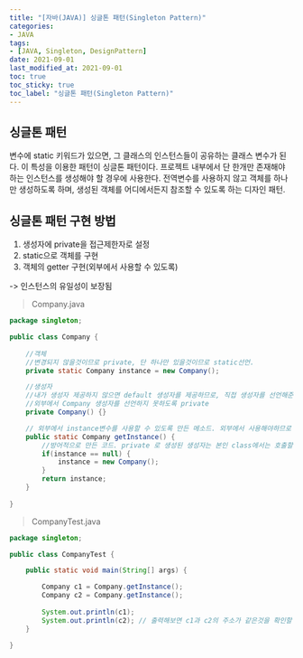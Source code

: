 ```yaml
---
title: "[자바(JAVA)] 싱글톤 패턴(Singleton Pattern)"
categories:
- JAVA
tags: 
- [JAVA, Singleton, DesignPattern]
date: 2021-09-01
last_modified_at: 2021-09-01
toc: true
toc_sticky: true
toc_label: "싱글톤 패턴(Singleton Pattern)"
---
```


## 싱글톤 패턴

변수에 static 키워드가 있으면, 그 클래스의 인스턴스들이 공유하는 클래스 변수가 된다.
이 특성을 이용한 패턴이 싱글톤 패턴이다.
프로젝트 내부에서 단 한개만 존재해야 하는 인스턴스를 생성해야 할 경우에 사용한다.
전역변수를 사용하지 않고 객체를 하나만 생성하도록 하며, 생성된 객체를 어디에서든지 참조할 수 있도록 하는 디자인 패턴.

## 싱글톤 패턴 구현 방법

1. 생성자에 private을 접근제한자로 설정
2. static으로 객체를 구현
3. 객체의 getter 구현(외부에서 사용할 수 있도록)

-> 인스턴스의 유일성이 보장됨

>Company.java

```java
package singleton;

public class Company {
	
	//객체
	//변경되지 않을것이므로 private, 단 하나만 있을것이므로 static선언.
	private static Company instance = new Company();

	//생성자
	//내가 생성자 제공하지 않으면 default 생성자를 제공하므로, 직접 생성자를 선언해준다.
	//외부에서 Company 생성자를 선언하지 못하도록 private
	private Company() {} 

	// 외부에서 instance변수를 사용할 수 있도록 만든 메소드. 외부에서 사용해야하므로 public, return타입은 Company. 객체를 생성하지 않고 이 메서드를 불러올 수 있도록 static을 선언해준다.
	public static Company getInstance() {
		//방어적으로 만든 코드. private 로 생성된 생성자는 본인 class에서는 호출할수있어서 Company로 호출이 가능함. 
		if(instance == null) {
			instance = new Company();
		}
		return instance;
	}
	
}
```

> CompanyTest.java

```java
package singleton;

public class CompanyTest {

	public static void main(String[] args) {

		Company c1 = Company.getInstance();
		Company c2 = Company.getInstance();
		
		System.out.println(c1);
		System.out.println(c2); // 출력해보면 c1과 c2의 주소가 같은것을 확인할 수 있다.
	}

}
```


